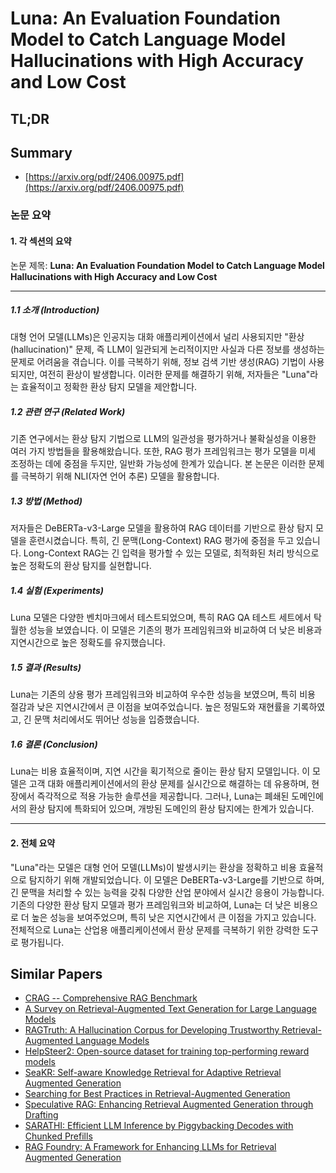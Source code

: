# Luna: An Evaluation Foundation Model to Catch Language Model Hallucinations with High Accuracy and Low Cost
## TL;DR
## Summary
- [https://arxiv.org/pdf/2406.00975.pdf](https://arxiv.org/pdf/2406.00975.pdf)

### 논문 요약

#### 1. 각 섹션의 요약
논문 제목: **Luna: An Evaluation Foundation Model to Catch Language Model Hallucinations with High Accuracy and Low Cost**

---
##### 1.1 소개 (Introduction)
대형 언어 모델(LLMs)은 인공지능 대화 애플리케이션에서 널리 사용되지만 "환상(hallucination)" 문제, 즉 LLM이 일관되게 논리적이지만 사실과 다른 정보를 생성하는 문제로 어려움을 겪습니다. 이를 극복하기 위해, 정보 검색 기반 생성(RAG) 기법이 사용되지만, 여전히 환상이 발생합니다. 이러한 문제를 해결하기 위해, 저자들은 "Luna"라는 효율적이고 정확한 환상 탐지 모델을 제안합니다.

##### 1.2 관련 연구 (Related Work)
기존 연구에서는 환상 탐지 기법으로 LLM의 일관성을 평가하거나 불확실성을 이용한 여러 가지 방법들을 활용해왔습니다. 또한, RAG 평가 프레임워크는 평가 모델을 미세 조정하는 데에 중점을 두지만, 일반화 가능성에 한계가 있습니다. 본 논문은 이러한 문제를 극복하기 위해 NLI(자연 언어 추론) 모델을 활용합니다.

##### 1.3 방법 (Method)
저자들은 DeBERTa-v3-Large 모델을 활용하여 RAG 데이터를 기반으로 환상 탐지 모델을 훈련시켰습니다. 특히, 긴 문맥(Long-Context) RAG 평가에 중점을 두고 있습니다. Long-Context RAG는 긴 입력을 평가할 수 있는 모델로, 최적화된 처리 방식으로 높은 정확도의 환상 탐지를 실현합니다.

##### 1.4 실험 (Experiments)
Luna 모델은 다양한 벤치마크에서 테스트되었으며, 특히 RAG QA 테스트 세트에서 탁월한 성능을 보였습니다. 이 모델은 기존의 평가 프레임워크와 비교하여 더 낮은 비용과 지연시간으로 높은 정확도를 유지했습니다.

##### 1.5 결과 (Results)
Luna는 기존의 상용 평가 프레임워크와 비교하여 우수한 성능을 보였으며, 특히 비용 절감과 낮은 지연시간에서 큰 이점을 보여주었습니다. 높은 정밀도와 재현률을 기록하였고, 긴 문맥 처리에서도 뛰어난 성능을 입증했습니다.

##### 1.6 결론 (Conclusion)
Luna는 비용 효율적이며, 지연 시간을 획기적으로 줄이는 환상 탐지 모델입니다. 이 모델은 고객 대화 애플리케이션에서의 환상 문제를 실시간으로 해결하는 데 유용하며, 현장에서 즉각적으로 적용 가능한 솔루션을 제공합니다. 그러나, Luna는 폐쇄된 도메인에서의 환상 탐지에 특화되어 있으며, 개방된 도메인의 환상 탐지에는 한계가 있습니다.

---

#### 2. 전체 요약
"Luna"라는 모델은 대형 언어 모델(LLMs)이 발생시키는 환상을 정확하고 비용 효율적으로 탐지하기 위해 개발되었습니다. 이 모델은 DeBERTa-v3-Large를 기반으로 하며, 긴 문맥을 처리할 수 있는 능력을 갖춰 다양한 산업 분야에서 실시간 응용이 가능합니다. 기존의 다양한 환상 탐지 모델과 평가 프레임워크와 비교하여, Luna는 더 낮은 비용으로 더 높은 성능을 보여주었으며, 특히 낮은 지연시간에서 큰 이점을 가지고 있습니다. 전체적으로 Luna는 산업용 애플리케이션에서 환상 문제를 극복하기 위한 강력한 도구로 평가됩니다.

## Similar Papers
- [CRAG -- Comprehensive RAG Benchmark](2406.04744.md)
- [A Survey on Retrieval-Augmented Text Generation for Large Language Models](2404.10981.md)
- [RAGTruth: A Hallucination Corpus for Developing Trustworthy Retrieval-Augmented Language Models](2401.00396.md)
- [HelpSteer2: Open-source dataset for training top-performing reward models](2406.08673.md)
- [SeaKR: Self-aware Knowledge Retrieval for Adaptive Retrieval Augmented Generation](2406.19215.md)
- [Searching for Best Practices in Retrieval-Augmented Generation](2407.01219.md)
- [Speculative RAG: Enhancing Retrieval Augmented Generation through Drafting](2407.08223.md)
- [SARATHI: Efficient LLM Inference by Piggybacking Decodes with Chunked Prefills](2308.16369.md)
- [RAG Foundry: A Framework for Enhancing LLMs for Retrieval Augmented Generation](2408.02545.md)
